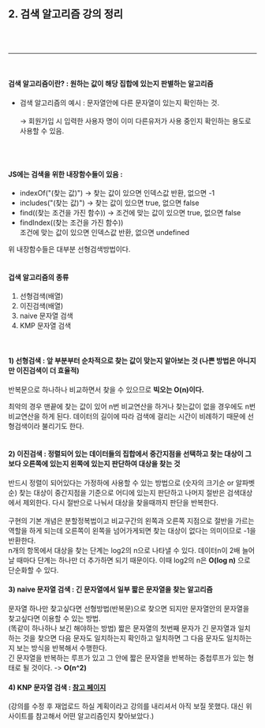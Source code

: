 ## 2. 검색 알고리즘 강의 정리
<br><br>
* * *
<br>

#### 검색 알고리즘이란? : 원하는 값이 해당 집합에 있는지 판별하는 알고리즘 <br>

- 검색 알고리즘의 예시 : 문자열안에 다른 문자열이 있는지 확인하는 것.   <br>   
→ 회원가입 시 입력한 사용자 명이 이미 다른유저가 사용 중인지 확인하는 용도로 사용할 수 있음.     
<br>
<br>

#### JS에는 검색을 위한 내장함수들이 있음 : <br>

- indexOf("(찾는 값)") -> 찾는 값이 있으면 인덱스값 반환, 없으면 -1<br>
- includes("(찾는 값)") -> 찾는 값이 있으면 true, 없으면 false<br>
- find((찾는 조건을 가진 함수)) -> 조건에 맞는 값이 있으면 true, 없으면 false<br>
- findIndex((찾는 조건을 가진 함수))<br>조건에 맞는 값이 있으면 인덱스값 반환, 없으면 undefined<br>

위 내장함수들은 대부분 선형검색방법이다.<br><br>

#### 겁색 알고리즘의 종류     
1. 선형검색(배열)
2. 이진검색(배열) 
3. naive 문자열 검색
4. KMP 문자열 검색
<br>

#### 1) 선형검색 : 앞 부분부터 순차적으로 찾는 값이 맞는지 알아보는 것 (나쁜 방법은 아니지만 이진검색이 더 효율적)     
반복문으로 하나하나 비교하면서 찾을 수 있으므로 __빅오는 O(n)이다.__ 
<br>

최악의 경우 맨끝에 찾는 값이 있어 n번 비교연산을 하거나 찾는값이 없을 경우에도 n번 비교연산을 하게 된다.
데이터의 길이에 따라 검색에 걸리는 시간이 비례하기 때문에 선형검색이라 불리기도 한다.    
<br>
#### 2) 이진검색 : 정렬되어 있는 데이터들의 집합에서 중간지점을 선택하고 찾는 대상이 그보다 오른쪽에 있는지 왼쪽에 있는지 판단하여 대상을 찾는 것    
반드시 정렬이 되어있다는 가정하에 사용할 수 있는 방법으로 (숫자의 크기순 or 알파벳 순) 찾는 대상이 중간지점을 기준으로 어디에 있는지 판단하고 나머지 절반은 검색대상에서 제외한다. 
다시 절반으로 나눠서 대상을 찾을때까지 판단을 반복한다.<br><br>
구현의 기본 개념은 분할정복법이고 비교구간의 왼쪽과 오른쪽 지점으로 절반을 가르는 역할을 하게 되는데 오른쪽이 왼쪽을 넘어가게되면 찾는 대상이 없다는 의미이므로 -1을 반환한다.     
n개의 항목에서 대상을 찾는 단계는 log2의 n으로 나타낼 수 있다. 데이터n이 2배 늘어날 때마다 단계는 하나만 더 추가하면 되기 때문이다. 이때 log2의 n은 __O(log n)__ 으로 단순화할 수 있다.
<br>
#### 3) naive 문자열 검색 : 긴 문자열에서 일부 짧은 문자열을 찾는 알고리즘
문자열 하나만 찾고싶다면 선형방법(반복문)으로 찾으면 되지만 문자열안의 문자열을 찾고싶다면 이용할 수 있는 방법.<br>
(똑같이 하나하나 보긴 해야하는 방법) 짧은 문자열의 첫번째 문자가 긴 문자열과 일치하는 것을 찾으면 다음 문자도 일치하는지 확인하고 일치하면 그 다음 문자도 일치하는지 보는 방식을 
반복해서 수행한다.    
긴 문자열을 반복하는 루프가 있고 그 안에 짧은 문자열을 반복하는 중첩루프가 있는 형태로 될 것이다. -> __O(n^2)__ 
<br>
#### 4) KNP 문자열 검색 : [참고 페이지](https://chanhuiseok.github.io/posts/algo-14/)
(강의를 수정 후 재업로드 하실 계획이라고 강의를 내리셔서 아직 보질 못했다. 대신 위 사이트를 참고해서 어떤 알고리즘인지 찾아보았다.) 
